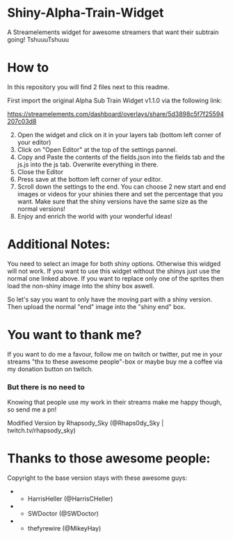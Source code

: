 # Shiny-Alpha-Train-Widget
A Streamelements widget for awesome streamers that want their subtrain going! TshuuuTshuuu


# How to
In this repository you will find 2 files next to this readme.

First import the original Alpha Sub Train Widget v1.1.0 via the following link:

https://streamelements.com/dashboard/overlays/share/5d3898c5f7f25594207c03d8

2. Open the widget and click on it in your layers tab (bottom left corner of your editor)
3. Click on "Open Editor" at the top of the settings pannel.
4. Copy and Paste the contents of the fields.json into the fields tab and the js.js into the js tab. Overwrite everything in there.
6. Close the Editor
7. Press save at the bottom left corner of your editor.
8. Scroll down the settings to the end. You can choose 2 new start and end images or videos for your shinies there and set the percentage that you want. Make sure that the shiny versions have the same size as the normal versions!
9. Enjoy and enrich the world with your wonderful ideas! 



# Additional Notes:
You need to select an image for both shiny options. Otherwise this widged will not work.
If you want to use this widget without the shinys just use the normal one linked above.
If you want to replace only one of the sprites then load the non-shiny image into the shiny box aswell.

So let's say you want to only have the moving part with a shiny version. Then upload the normal "end" image into the "shiny end" box. 

# You want to thank me?
If you want to do me a favour, follow me on twitch or twitter, put me in your streams "thx to these awesome people"-box or maybe buy me a coffee via my donation button on twitch. 
### But there is no need to
Knowing that people use my work in their streams make me happy though, so send me a pn!


Modified Version by Rhapsody_Sky (@Rhaps0dy_Sky | twitch.tv/rhapsody_sky)

# Thanks to those awesome people:
Copyright to the base version stays with these awesome guys:

 * - HarrisHeller (@HarrisCHeller)
 * - SWDoctor (@SWDoctor)
 * - thefyrewire (@MikeyHay)
